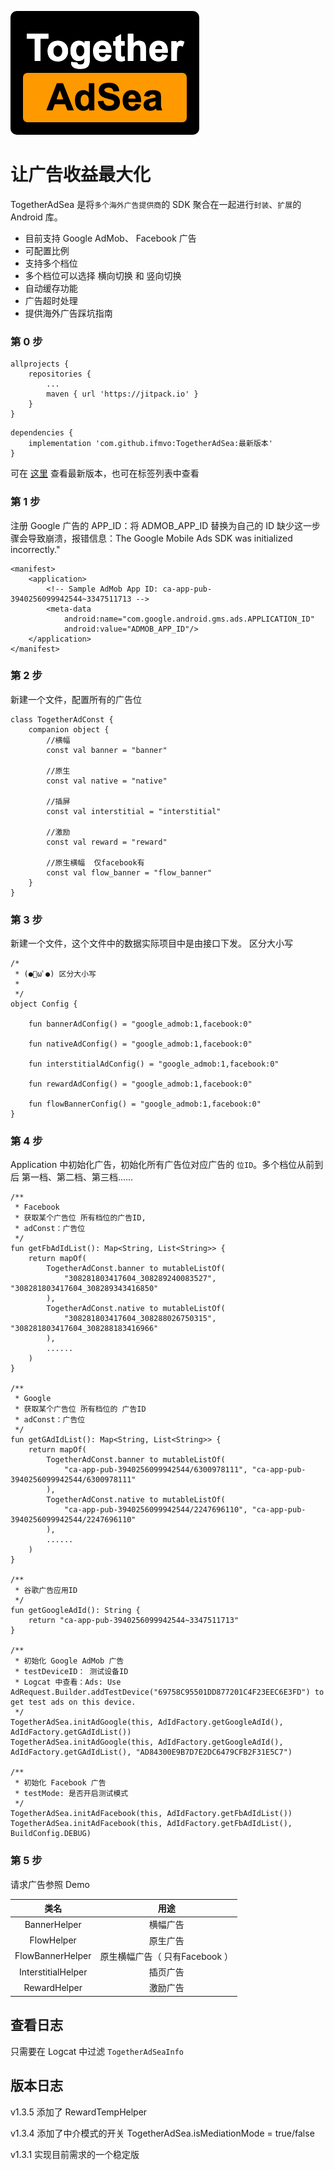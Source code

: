 ![TogetherAdSea](app/src/main/res/mipmap-xxhdpi/ic_logo.png)

# 让广告收益最大化

TogetherAdSea 是将``多个海外广告提供商``的 SDK 聚合在一起进行``封装``、``扩展``的 Android 库。 

- 目前支持 Google AdMob、 Facebook 广告
- 可配置比例
- 支持多个档位
- 多个档位可以选择 横向切换 和 竖向切换
- 自动缓存功能
- 广告超时处理
- 提供海外广告踩坑指南

### 第 0 步
```
allprojects {
    repositories {
        ...
        maven { url 'https://jitpack.io' }
    }
}
```
```
dependencies {
    implementation 'com.github.ifmvo:TogetherAdSea:最新版本'
}
```
可在 [这里](https://jitpack.io/#ifmvo/TogetherAdSea) 查看最新版本，也可在标签列表中查看

### 第 1 步
注册 Google 广告的 APP_ID：将 ADMOB_APP_ID 替换为自己的 ID
缺少这一步骤会导致崩溃，报错信息：The Google Mobile Ads SDK was initialized incorrectly."
```
<manifest>
    <application>
        <!-- Sample AdMob App ID: ca-app-pub-3940256099942544~3347511713 -->
        <meta-data
            android:name="com.google.android.gms.ads.APPLICATION_ID"
            android:value="ADMOB_APP_ID"/>
    </application>
</manifest>
```

### 第 2 步
新建一个文件，配置所有的广告位
```
class TogetherAdConst {
    companion object {
        //横幅
        const val banner = "banner"

        //原生
        const val native = "native"

        //插屏
        const val interstitial = "interstitial"

        //激励
        const val reward = "reward"

        //原生横幅  仅facebook有
        const val flow_banner = "flow_banner"
    }
}
```

### 第 3 步
新建一个文件，这个文件中的数据实际项目中是由接口下发。
区分大小写
```
/*
 * (●ﾟωﾟ●) 区分大小写
 *
 */
object Config {

    fun bannerAdConfig() = "google_admob:1,facebook:0"

    fun nativeAdConfig() = "google_admob:1,facebook:0"

    fun interstitialAdConfig() = "google_admob:1,facebook:0"

    fun rewardAdConfig() = "google_admob:1,facebook:0"

    fun flowBannerConfig() = "google_admob:1,facebook:0"
}
```
### 第 4 步
Application 中初始化广告，初始化所有广告位对应广告的 ``位ID``。多个档位从前到后 第一档、第二档、第三档......
```
/**
 * Facebook
 * 获取某个广告位 所有档位的广告ID,
 * adConst：广告位
 */
fun getFbAdIdList(): Map<String, List<String>> {
    return mapOf(
        TogetherAdConst.banner to mutableListOf(
            "308281803417604_308289240083527", "308281803417604_308289343416850"
        ),
        TogetherAdConst.native to mutableListOf(
            "308281803417604_308288026750315", "308281803417604_308288183416966"
        ),
        ......
    )
}

/**
 * Google
 * 获取某个广告位 所有档位的 广告ID
 * adConst：广告位
 */
fun getGAdIdList(): Map<String, List<String>> {
    return mapOf(
        TogetherAdConst.banner to mutableListOf(
            "ca-app-pub-3940256099942544/6300978111", "ca-app-pub-3940256099942544/6300978111"
        ),
        TogetherAdConst.native to mutableListOf(
            "ca-app-pub-3940256099942544/2247696110", "ca-app-pub-3940256099942544/2247696110"
        ),
        ......
    )
}

/**
 * 谷歌广告应用ID
 */
fun getGoogleAdId(): String {
    return "ca-app-pub-3940256099942544~3347511713"
}

/**
 * 初始化 Google AdMob 广告
 * testDeviceID： 测试设备ID 
 * Logcat 中查看：Ads: Use AdRequest.Builder.addTestDevice("69758C95501DD877201C4F23EEC6E3FD") to get test ads on this device.
 */
TogetherAdSea.initAdGoogle(this, AdIdFactory.getGoogleAdId(), AdIdFactory.getGAdIdList())
TogetherAdSea.initAdGoogle(this, AdIdFactory.getGoogleAdId(), AdIdFactory.getGAdIdList(), "AD84300E9B7D7E2DC6479CFB2F31E5C7")

/**
 * 初始化 Facebook 广告
 * testMode: 是否开启测试模式
 */
TogetherAdSea.initAdFacebook(this, AdIdFactory.getFbAdIdList())
TogetherAdSea.initAdFacebook(this, AdIdFactory.getFbAdIdList(), BuildConfig.DEBUG)

```

### 第 5 步
请求广告参照 Demo  

|类名|用途|
|:-----------:| :-------------:|
| BannerHelper | 横幅广告  |
| FlowHelper | 原生广告 |
| FlowBannerHelper | 原生横幅广告（ 只有Facebook ）  |
| InterstitialHelper | 插页广告  |
| RewardHelper | 激励广告  |

## 查看日志
只需要在 Logcat 中过滤 ``TogetherAdSeaInfo``

## 版本日志
v1.3.5
添加了 RewardTempHelper

v1.3.4
添加了中介模式的开关 TogetherAdSea.isMediationMode = true/false

v1.3.1
实现目前需求的一个稳定版


 
